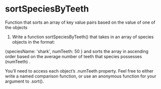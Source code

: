 # sortSpeciesByTeeth
Function that sorts an array of key value pairs based on the value of one of the objects

1. Write a function sortSpeciesByTeeth() that takes in an array of species objects in the format:

{speciesName: 'shark', numTeeth: 50 }
and sorts the array in ascending order based on the average number of teeth that species possesses (numTeeth) .

You’ll need to access each object’s .numTeeth property. Feel free to either write a named comparison function, or use an anonymous function for your argument to .sort().
